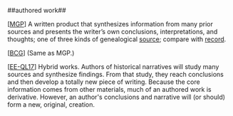 ##authored work##

\[[MGP](SOURCES.md#MGP)\] A written product that synthesizes information from many prior sources and presents the writer’s own conclusions, interpretations, and thoughts; one of three kinds of genealogical [source](source.md); compare with [record](record.md).

\[[BCG](SOURCES.md#MGP)\] (Same as MGP.)

\[[EE-QL17](SOURCES.md#MGP)\] Hybrid works. Authors of historical narratives will study many sources and synthesize findings. From that study, they reach conclusions and then develop a totally new piece of writing. Because the core information comes from other materials, much of an authored work is derivative. However, an author's conclusions and narrative will (or should) form a new, original, creation.
